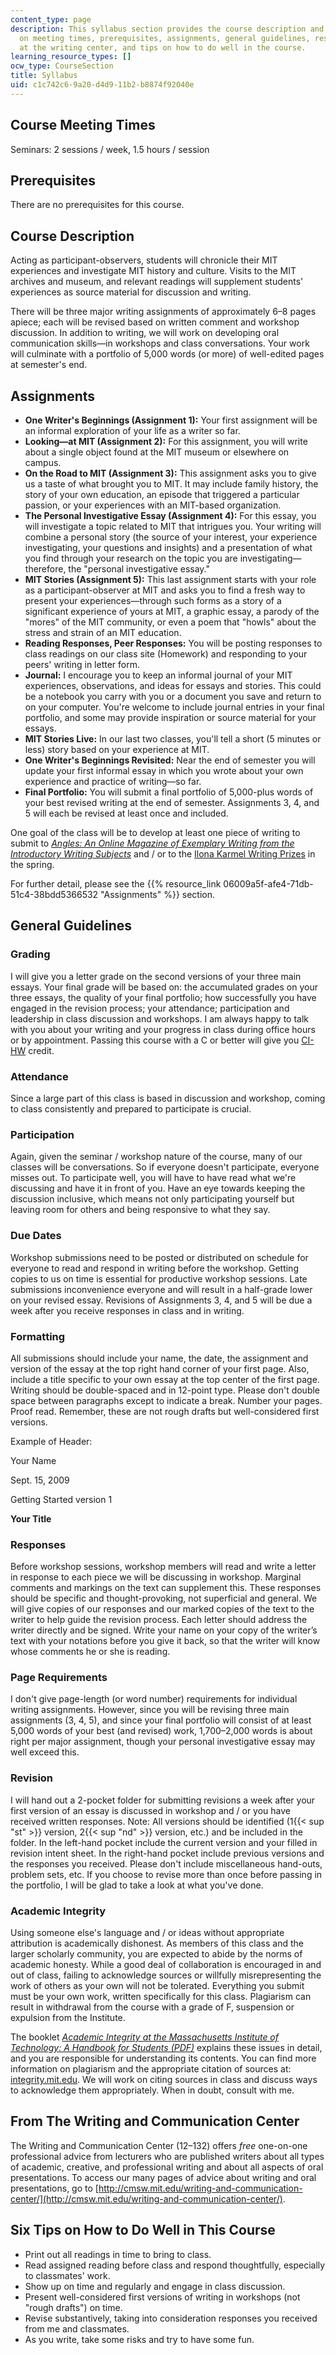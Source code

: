 ```yaml
---
content_type: page
description: This syllabus section provides the course description and information
  on meeting times, prerequisites, assignments, general guidelines, resources available
  at the writing center, and tips on how to do well in the course.
learning_resource_types: []
ocw_type: CourseSection
title: Syllabus
uid: c1c742c6-9a20-d4d9-11b2-b8874f92040e
---
```


Course Meeting Times
--------------------

Seminars: 2 sessions / week, 1.5 hours / session

Prerequisites
-------------

There are no prerequisites for this course.

Course Description
------------------

Acting as participant-observers, students will chronicle their MIT experiences and investigate MIT history and culture. Visits to the MIT archives and museum, and relevant readings will supplement students' experiences as source material for discussion and writing.

There will be three major writing assignments of approximately 6–8 pages apiece; each will be revised based on written comment and workshop discussion. In addition to writing, we will work on developing oral communication skills—in workshops and class conversations. Your work will culminate with a portfolio of 5,000 words (or more) of well-edited pages at semester's end.

Assignments
-----------

*   **One Writer's Beginnings (Assignment 1):** Your first assignment will be an informal exploration of your life as a writer so far.
*   **Looking—at MIT (Assignment 2):** For this assignment, you will write about a single object found at the MIT museum or elsewhere on campus.
*   **On the Road to MIT (Assignment 3):** This assignment asks you to give us a taste of what brought you to MIT. It may include family history, the story of your own education, an episode that triggered a particular passion, or your experiences with an MIT-based organization.
*   **The Personal Investigative Essay (Assignment 4):** For this essay, you will investigate a topic related to MIT that intrigues you. Your writing will combine a personal story (the source of your interest, your experience investigating, your questions and insights) and a presentation of what you find through your research on the topic you are investigating—therefore, the "personal investigative essay."
*   **MIT Stories (Assignment 5):** This last assignment starts with your role as a participant-observer at MIT and asks you to find a fresh way to present your experiences—through such forms as a story of a significant experience of yours at MIT, a graphic essay, a parody of the "mores" of the MIT community, or even a poem that "howls" about the stress and strain of an MIT education.
*   **Reading Responses, Peer Responses:** You will be posting responses to class readings on our class site (Homework) and responding to your peers' writing in letter form.
*   **Journal:** I encourage you to keep an informal journal of your MIT experiences, observations, and ideas for essays and stories. This could be a notebook you carry with you or a document you save and return to on your computer. You're welcome to include journal entries in your final portfolio, and some may provide inspiration or source material for your essays.
*   **MIT Stories Live:** In our last two classes, you'll tell a short (5 minutes or less) story based on your experience at MIT.
*   **One Writer's Beginnings Revisited:** Near the end of semester you will update your first informal essay in which you wrote about your own experience and practice of writing—so far.
*   **Final Portfolio:** You will submit a final portfolio of 5,000-plus words of your best revised writing at the end of semester. Assignments 3, 4, and 5 will each be revised at least once and included.

One goal of the class will be to develop at least one piece of writing to submit to [_Angles: An Online Magazine of Exemplary Writing from the Introductory Writing Subjects_](http://cmsw.mit.edu/publications/angles/) and / or to the [Ilona Karmel Writing Prizes](http://cmsw.mit.edu/publications/ilona-karmel-writing-prizes/) in the spring.

For further detail, please see the {{% resource_link 06009a5f-afe4-71db-51c4-38bdd5366532 "Assignments" %}} section.

General Guidelines
------------------

### Grading

I will give you a letter grade on the second versions of your three main essays. Your final grade will be based on: the accumulated grades on your three essays, the quality of your final portfolio; how successfully you have engaged in the revision process; your attendance; participation and leadership in class discussion and workshops. I am always happy to talk with you about your writing and your progress in class during office hours or by appointment. Passing this course with a C or better will give you [CI-HW](http://web.mit.edu/commreq/cih.html#CIHW) credit.

### Attendance

Since a large part of this class is based in discussion and workshop, coming to class consistently and prepared to participate is crucial.

### Participation

Again, given the seminar / workshop nature of the course, many of our classes will be conversations. So if everyone doesn't participate, everyone misses out. To participate well, you will have to have read what we're discussing and have it in front of you. Have an eye towards keeping the discussion inclusive, which means not only participating yourself but leaving room for others and being responsive to what they say.

### Due Dates

Workshop submissions need to be posted or distributed on schedule for everyone to read and respond in writing before the workshop. Getting copies to us on time is essential for productive workshop sessions. Late submissions inconvenience everyone and will result in a half-grade lower on your revised essay. Revisions of Assignments 3, 4, and 5 will be due a week after you receive responses in class and in writing.

### Formatting

All submissions should include your name, the date, the assignment and version of the essay at the top right hand corner of your first page. Also, include a title specific to your own essay at the top center of the first page. Writing should be double-spaced and in 12-point type. Please don't double space between paragraphs except to indicate a break. Number your pages. Proof read. Remember, these are not rough drafts but well-considered first versions.

Example of Header:

Your Name

Sept. 15, 2009

Getting Started version 1

**Your Title**

### Responses

Before workshop sessions, workshop members will read and write a letter in response to each piece we will be discussing in workshop. Marginal comments and markings on the text can supplement this. These responses should be specific and thought-provoking, not superficial and general. We will give copies of our responses and our marked copies of the text to the writer to help guide the revision process. Each letter should address the writer directly and be signed. Write your name on your copy of the writer’s text with your notations before you give it back, so that the writer will know whose comments he or she is reading.

### Page Requirements

I don't give page-length (or word number) requirements for individual writing assignments. However, since you will be revising three main assignments (3, 4, 5), and since your final portfolio will consist of at least 5,000 words of your best (and revised) work, 1,700–2,000 words is about right per major assignment, though your personal investigative essay may well exceed this.

### Revision

I will hand out a 2-pocket folder for submitting revisions a week after your first version of an essay is discussed in workshop and / or you have received written responses. Note: All versions should be identified (1{{< sup "st" >}} version, 2{{< sup "nd" >}} version, etc.) and be included in the folder. In the left-hand pocket include the current version and your filled in revision intent sheet. In the right-hand pocket include previous versions and the responses you received. Please don't include miscellaneous hand-outs, problem sets, etc. If you choose to revise more than once before passing in the portfolio, I will be glad to take a look at what you've done.

### Academic Integrity

Using someone else's language and / or ideas without appropriate attribution is academically dishonest. As members of this class and the larger scholarly community, you are expected to abide by the norms of academic honesty. While a good deal of collaboration is encouraged in and out of class, failing to acknowledge sources or willfully misrepresenting the work of others as your own will not be tolerated. Everything you submit must be your own work, written specifically for this class. Plagiarism can result in withdrawal from the course with a grade of F, suspension or expulsion from the Institute.

The booklet [_Academic Integrity at the Massachusetts Institute of Technology: A Handbook for Students (PDF)_](http://integrity.mit.edu/sites/default/files/documents/AcademicIntegrityHandbookColor.pdf) explains these issues in detail, and you are responsible for understanding its contents. You can find more information on plagiarism and the appropriate citation of sources at: [integrity.mit.edu](http://integrity.mit.edu/). We will work on citing sources in class and discuss ways to acknowledge them appropriately. When in doubt, consult with me.

From The Writing and Communication Center
-----------------------------------------

The Writing and Communication Center (12–132) offers _free_ one-on-one professional advice from lecturers who are published writers about all types of academic, creative, and professional writing and about all aspects of oral presentations. To access our many pages of advice about writing and oral presentations, go to [http://cmsw.mit.edu/writing-and-communication-center/](http://cmsw.mit.edu/writing-and-communication-center/).

Six Tips on How to Do Well in This Course
-----------------------------------------

*   Print out all readings in time to bring to class.
*   Read assigned reading before class and respond thoughtfully, especially to classmates' work.
*   Show up on time and regularly and engage in class discussion.
*   Present well-considered first versions of writing in workshops (not "rough drafts") on time.
*   Revise substantively, taking into consideration responses you received from me and classmates.
*   As you write, take some risks and try to have some fun.